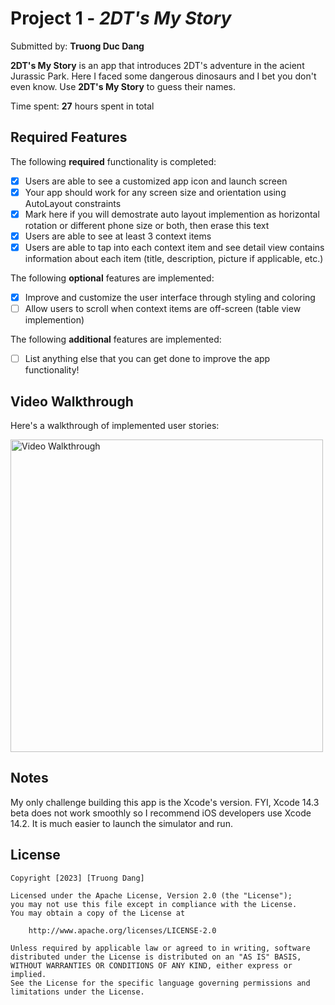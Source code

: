 # Project 1 - *2DT's My Story*

Submitted by: **Truong Duc Dang**

**2DT's My Story** is an app that introduces 2DT's adventure in the acient Jurassic Park. Here I faced some dangerous dinosaurs and I bet you don't even know. Use **2DT's My Story** to guess their names.

Time spent: **27** hours spent in total

## Required Features

The following **required** functionality is completed:

- [x] Users are able to see a customized app icon and launch screen
- [x] Your app should work for any screen size and orientation using AutoLayout constraints
- [x] Mark here if you will demostrate auto layout implemention as horizontal rotation or different phone size or both, then erase this text
- [x] Users are able to see at least 3 context items
- [x] Users are able to tap into each context item and see detail view contains information about each item (title, description, picture if applicable, etc.)
 
The following **optional** features are implemented:

- [x] Improve and customize the user interface through styling and coloring
- [ ] Allow users to scroll when context items are off-screen (table view implemention)

The following **additional** features are implemented:

- [ ] List anything else that you can get done to improve the app functionality!

## Video Walkthrough

Here's a walkthrough of implemented user stories:

<img src='https://media.giphy.com/media/v1.Y2lkPTc5MGI3NjExNGNjNTE2ZDVkYmE3ZWE1ZjQyYTBjOWEwNDE4OTE4Y2FiYTRjMjU5MCZjdD1n/0hwdFQXJMIsiiOurtJ/giphy.gif' title='Video Walkthrough' width='500' alt='Video Walkthrough' />

## Notes
My only challenge building this app is the Xcode's version. FYI, Xcode 14.3 beta does not work smoothly so I recommend iOS developers use Xcode 14.2. It is much easier to launch the simulator and run.

## License

    Copyright [2023] [Truong Dang]

    Licensed under the Apache License, Version 2.0 (the "License");
    you may not use this file except in compliance with the License.
    You may obtain a copy of the License at

        http://www.apache.org/licenses/LICENSE-2.0

    Unless required by applicable law or agreed to in writing, software
    distributed under the License is distributed on an "AS IS" BASIS,
    WITHOUT WARRANTIES OR CONDITIONS OF ANY KIND, either express or implied.
    See the License for the specific language governing permissions and
    limitations under the License.
